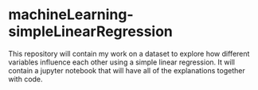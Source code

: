 # machineLearning-simpleLinearRegression
This repository will contain my work on a dataset to explore how different variables influence each other using a simple linear regression. It will contain a jupyter notebook that will have all of the explanations together with code.
